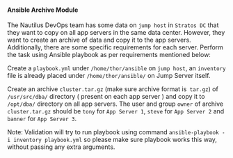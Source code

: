 ####  Ansible Archive Module

The Nautilus DevOps team has some data on `jump host` in `Stratos DC` that they want to copy on all app servers in the same data center. However, they want to create an archive of data and copy it to the app servers. Additionally, there are some specific requirements for each server. Perform the task using Ansible playbook as per requirements mentioned below:



Create a `playbook.yml` under `/home/thor/ansible` on `jump host`, an `inventory` file is already placed under `/home/thor/ansible/` on Jump Server itself.

Create an archive `cluster.tar.gz` (make sure archive format is` tar.gz`) of `/usr/src/dba/` directory ( present on each app server ) and copy it to `/opt/dba/` directory on all app servers. The user and group `owner` of archive `cluster.tar.gz` should be `tony` for `App Server 1`, `steve` for `App Server 2` and `banner` for `App Server 3`.

Note: Validation will try to run playbook using command `ansible-playbook -i inventory playbook.yml` so please make sure playbook works this way, without passing any extra arguments.